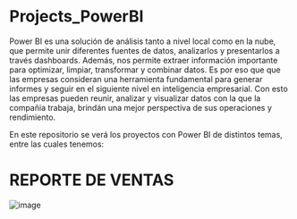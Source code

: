 # Projects_PowerBI
Power BI es una solución de análisis tanto a nivel local como en la nube, que permite unir diferentes fuentes de datos, analizarlos y presentarlos a través dashboards. Además, nos permite extraer información importante para optimizar, limpiar, transformar y combinar datos.
Es por eso que que las empresas consideran una herramienta fundamental para generar informes y seguir en el siguiente nivel en inteligencia empresarial. Con esto las empresas pueden reunir, analizar y visualizar datos con la que la compañia trabaja, brindán una mejor perspectiva de sus operaciones y rendimiento.

En este repositorio se verá los proyectos con Power BI de distintos temas, entre las cuales tenemos:

# REPORTE DE VENTAS


![image](https://github.com/Darkencc/Projects_PowerBI/assets/98909755/7e51d98c-46f9-48de-8d89-b3f1ce723a95)
